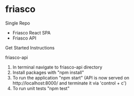 # friasco

Single Repo
- Friasco React SPA
- Friasco API


Get Started Instructions

friasco-api
1. In terminal navigate to friasco-api directory
2. Install packages with "npm install"
3. To run the application "npm start" (API is now served on http://localhost:8000/ and terminate it via 'control + c')
4. To run unit tests "npm test"
